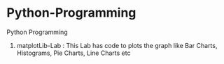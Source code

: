 # Python-Programming
Python Programming
1. matplotLib-Lab : This Lab has code to plots the graph like Bar Charts, Histograms, Pie Charts, Line Charts etc

